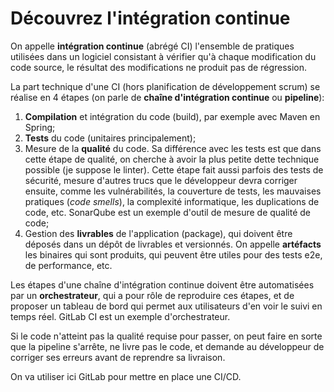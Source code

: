 # Découvrez l'intégration continue

On appelle **intégration continue** (abrégé CI) l'ensemble de pratiques utilisées dans un logiciel consistant à vérifier qu'à chaque modification du code source, le résultat des modifications ne produit pas de régression.

La part technique d'une CI (hors planification de développement scrum) se réalise en 4 étapes (on parle de **chaîne d'intégration continue** ou **pipeline**):

1. **Compilation** et intégration du code (build), par exemple avec Maven en Spring;
2. **Tests** du code (unitaires principalement);
3. Mesure de la **qualité** du code. Sa différence avec les tests est que dans cette étape de qualité, on cherche à avoir la plus petite dette technique possible (je suppose le linter). Cette étape fait aussi parfois des tests de sécurité, mesure d'autres trucs que le développeur devra corriger ensuite, comme les vulnérabilités, la couverture de tests, les mauvaises pratiques (_code smells_), la complexité informatique, les duplications de code, etc. SonarQube est un exemple d'outil de mesure de qualité de code;
4. Gestion des **livrables** de l'application (package), qui doivent être déposés dans un dépôt de livrables et versionnés. On appelle **artéfacts** les binaires qui sont produits, qui peuvent être utiles pour des tests e2e, de performance, etc.

Les étapes d'une chaîne d'intégration continue doivent être automatisées par un **orchestrateur**, qui a pour rôle de reproduire ces étapes, et de proposer un tableau de bord qui permet aux utilisateurs d'en voir le suivi en temps réel. GitLab CI est un exemple d'orchestrateur.

Si le code n'atteint pas la qualité requise pour passer, on peut faire en sorte que la pipeline s'arrête, ne livre pas le code, et demande au développeur de corriger ses erreurs avant de reprendre sa livraison.

On va utiliser ici GitLab pour mettre en place une CI/CD.